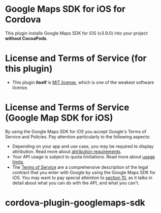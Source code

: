 # Google Maps SDK for iOS for Cordova

This plugin installs Google Maps SDK for iOS (v3.9.0) into your project **without CocoaPods**.

# License and Terms of Service (for this plugin)

* This plugin **itself** is [MIT license](./LICENSE.md), which is one of the weakest software license.

# License and Terms of Service (Google Map SDK for iOS)

By using the Google Maps SDK for iOS you accept Google's Terms of Service and
Policies. Pay attention particularly to the following aspects:

*   Depending on your app and use case, you may be required to display
    attribution. Read more about [attribution requirements](https://developers.google.com/maps/documentation/ios-sdk/intro#attribution_requirements).
*   Your API usage is subject to quota limitations. Read more about [usage
    limits](https://developers.google.com/maps/pricing-and-plans/).
*   The [Terms of Service](https://developers.google.com/maps/terms) are a
    comprehensive description of the legal contract that you enter with Google
    by using the Google Maps SDK for iOS. You may want to pay special attention
    to [section 10](https://developers.google.com/maps/terms#10-license-restrictions), as it
    talks in detail about what you can do with the API, and what you can't.
# cordova-plugin-googlemaps-sdk
